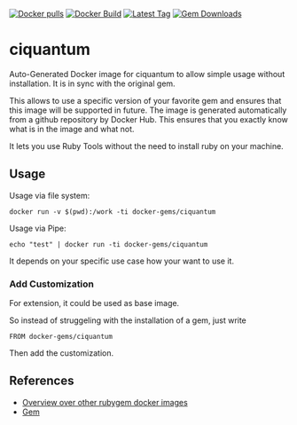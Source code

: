[![Docker pulls](https://img.shields.io/docker/pulls/rubygem/ciquantum.svg)](https://hub.docker.com/r/rubygem/ciquantum/)
[![Docker Build](https://img.shields.io/docker/automated/rubygem/ciquantum.svg)](https://hub.docker.com/r/rubygem/ciquantum/)
[![Latest Tag](https://img.shields.io/github/tag/docker-rubygem/ciquantum.svg)](https://hub.docker.com/r/rubygem/ciquantum/)
[![Gem Downloads](https://img.shields.io/gem/dt/ciquantum.svg)](https://rubygems.org/gems/ciquantum/)
# ciquantum

Auto-Generated Docker image for ciquantum to allow simple usage without installation.
It is in sync with the original gem.

This allows to use a specific version of your favorite gem and ensures that this image will be supported in future.
The image is generated automatically from a github repository by Docker Hub.
This ensures that you exactly know what is in the image and what not.

It lets you use Ruby Tools without the need to install ruby on your machine.

## Usage

Usage via file system:

`docker run -v $(pwd):/work -ti docker-gems/ciquantum`

Usage via Pipe:

`echo "test" | docker run -ti docker-gems/ciquantum`

It depends on your specific use case how your want to use it.

### Add Customization

For extension, it could be used as base image.

So instead of struggeling with the installation of a gem, just write

`FROM docker-gems/ciquantum`

Then add the customization.

## References

 - [Overview over other rubygem docker images](https://github.com/thinkbot/docker-rubygem)
 - [Gem](https://rubygems.org/gems/ciquantum/)
